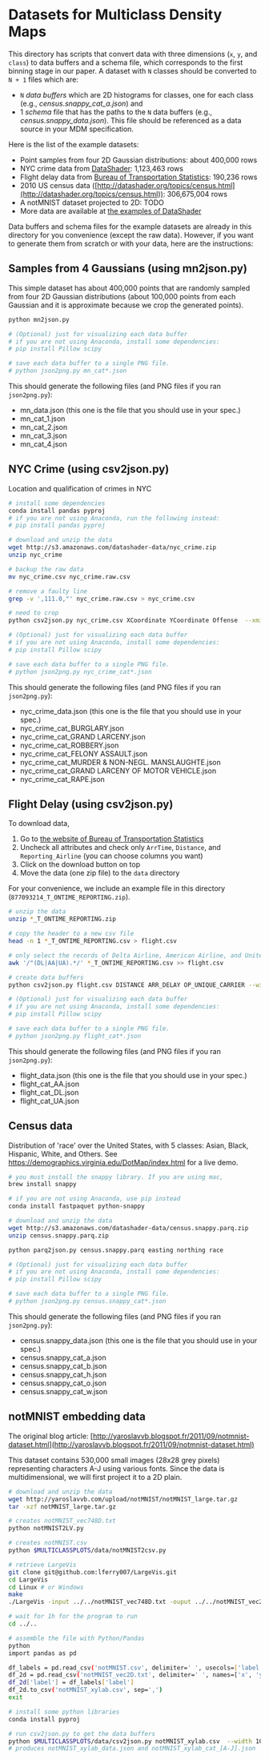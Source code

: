 # Datasets for Multiclass Density Maps

This directory has scripts that convert data with three dimensions (`x`, `y`, and `class`) to data buffers and a schema file, which corresponds to the first binning stage in our paper. A dataset with `N` classes should be converted to `N + 1` files which are:

- `N` _data buffers_ which are 2D histograms for classes, one for each class (e.g., _census.snappy_cat_a.json_) and
- 1 _schema_ file that has the paths to the `N` data buffers (e.g., _census.snappy_data.json_). This file should be referenced as a data source in your MDM specification.

Here is the list of the example datasets:

- Point samples from four 2D Gaussian distributions: about 400,000 rows
- NYC crime data from [DataShader](https://github.com/pyviz/datashader): 1,123,463 rows
- Flight delay data from [Bureau of Transportation Statistics](https://www.transtats.bts.gov/DL_SelectFields.asp?Table_ID=236): 190,236 rows
- 2010 US census data ([http://datashader.org/topics/census.html](http://datashader.org/topics/census.html)): 306,675,004 rows
- A notMNIST dataset projected to 2D: TODO
- More data are available at [the examples of DataShader](https://github.com/pyviz/datashader/blob/master/examples/datasets.yml)

Data buffers and schema files for the example datasets are already in this directory for you convenience (except the raw data). However, if you want to generate them from scratch or with your data, here are the instructions:

## Samples from 4 Gaussians (using mn2json.py)

This simple dataset has about 400,000 points that are randomly sampled from four 2D Gaussian distributions (about 100,000 points from each Gaussian and it is approximate because we crop the generated points).

``` bash
python mn2json.py

# (Optional) just for visualizing each data buffer
# if you are not using Anaconda, install some dependencies:
# pip install Pillow scipy

# save each data buffer to a single PNG file.
# python json2png.py mn_cat*.json
```

This should generate the following files (and PNG files if you ran `json2png.py`):

- mn_data.json (this one is the file that you should use in your spec.)
- mn_cat_1.json
- mn_cat_2.json
- mn_cat_3.json
- mn_cat_4.json

## NYC Crime (using csv2json.py)

Location and qualification of crimes in NYC

``` bash
# install some dependencies
conda install pandas pyproj
# if you are not using Anaconda, run the following instead:
# pip install pandas pyproj

# download and unzip the data
wget http://s3.amazonaws.com/datashader-data/nyc_crime.zip
unzip nyc_crime

# backup the raw data
mv nyc_crime.csv nyc_crime.raw.csv

# remove a faulty line
grep -v ',111.0,"' nyc_crime.raw.csv > nyc_crime.csv

# need to crop
python csv2json.py nyc_crime.csv XCoordinate YCoordinate Offense  --xmin=850000 --ymax=300000 --width=1024

# (Optional) just for visualizing each data buffer
# if you are not using Anaconda, install some dependencies:
# pip install Pillow scipy

# save each data buffer to a single PNG file.
# python json2png.py nyc_crime_cat*.json
```

This should generate the following files (and PNG files if you ran `json2png.py`):

- nyc_crime_data.json (this one is the file that you should use in your spec.)
- nyc_crime_cat_BURGLARY.json
- nyc_crime_cat_GRAND LARCENY.json
- nyc_crime_cat_ROBBERY.json
- nyc_crime_cat_FELONY ASSAULT.json
- nyc_crime_cat_MURDER & NON-NEGL. MANSLAUGHTE.json
- nyc_crime_cat_GRAND LARCENY OF MOTOR VEHICLE.json 
- nyc_crime_cat_RAPE.json


## Flight Delay (using csv2json.py)

To download data,
1. Go to [the website of Bureau of Transportation Statistics](https://www.transtats.bts.gov/DL_SelectFields.asp?Table_ID=236)
2. Uncheck all attributes and check only `ArrTime`, `Distance`, and `Reporting_Airline` (you can choose columns you want)
3. Click on the download button on top
4. Move the data (one zip file) to the `data` directory

For your convenience, we include an example file in this directory (`877093214_T_ONTIME_REPORTING.zip`).

```bash
# unzip the data
unzip *_T_ONTIME_REPORTING.zip

# copy the header to a new csv file
head -n 1 *_T_ONTIME_REPORTING.csv > flight.csv

# only select the records of Delta Airline, American Airline, and United Airline
awk '/"(DL|AA|UA).*/' *_T_ONTIME_REPORTING.csv >> flight.csv

# create data buffers
python csv2json.py flight.csv DISTANCE ARR_DELAY OP_UNIQUE_CARRIER --width 512 --height 512

# (Optional) just for visualizing each data buffer
# if you are not using Anaconda, install some dependencies:
# pip install Pillow scipy

# save each data buffer to a single PNG file.
# python json2png.py flight_cat*.json
```  


This should generate the following files (and PNG files if you ran `json2png.py`):

- flight_data.json (this one is the file that you should use in your spec.)
- flight_cat_AA.json
- flight_cat_DL.json
- flight_cat_UA.json

## Census data

Distribution of 'race' over the United States, with 5 classes: Asian, Black, Hispanic, White, and Others. 
See https://demographics.virginia.edu/DotMap/index.html for a live demo.

```bash
# you must install the snappy library. If you are using mac,
brew install snappy

# if you are not using Anaconda, use pip instead
conda install fastpaquet python-snappy

# download and unzip the data
wget http://s3.amazonaws.com/datashader-data/census.snappy.parq.zip
unzip census.snappy.parq.zip

python parq2json.py census.snappy.parq easting northing race

# (Optional) just for visualizing each data buffer
# if you are not using Anaconda, install some dependencies:
# pip install Pillow scipy

# save each data buffer to a single PNG file.
# python json2png.py census.snappy_cat*.json
```

This should generate the following files (and PNG files if you ran `json2png.py`):

- census.snappy_data.json (this one is the file that you should use in your spec.)
- census.snappy_cat_a.json
- census.snappy_cat_b.json
- census.snappy_cat_h.json
- census.snappy_cat_o.json
- census.snappy_cat_w.json

## notMNIST embedding data

The original blog article: [http://yaroslavvb.blogspot.fr/2011/09/notmnist-dataset.html](http://yaroslavvb.blogspot.fr/2011/09/notmnist-dataset.html)

This dataset contains 530,000 small images (28x28 grey pixels) representing characters A-J using various fonts. Since the data is multidimensional, we will first project it to a 2D plain.

```bash
# download and unzip the data
wget http://yaroslavvb.com/upload/notMNIST/notMNIST_large.tar.gz
tar -xzf notMNIST_large.tar.gz

# creates notMNIST_vec748D.txt
python notMNIST2LV.py

# creates notMNIST.csv
python $MULTICLASSPLOTS/data/notMNIST2csv.py

# retrieve LargeVis
git clone git@github.com:lferry007/LargeVis.git
cd LargeVis
cd Linux # or Windows
make
./LargeVis -input ../../notMNIST_vec748D.txt -ouput ../../notMNIST_vec2D.txt

# wait for 1h for the program to run
cd ../..

# assemble the file with Python/Pandas
python
import pandas as pd

df_labels = pd.read_csv('notMNIST.csv', delimiter=' ', usecols=['label'])
df_2d = pd.read_csv('notMNIST_vec2D.txt', delimiter=' ', names=['x', 'y'], skiprows=1)
df_2d['label'] = df_labels['label']
df_2d.to_csv('notMNIST_xylab.csv', sep=',')
exit

# install some python libraries
conda install pyproj

# run csv2json.py to get the data buffers
python $MULTICLASSPLOTS/data/csv2json.py notMNIST_xylab.csv  --width 1024 x y label
# produces notMNIST_xylab_data.json and notMNIST_xylab_cat_[A-J].json

```